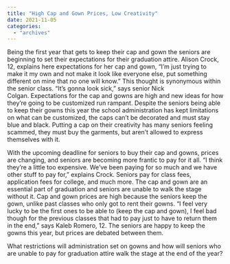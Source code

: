 ```yaml
---
title: "High Cap and Gown Prices, Low Creativity"
date: 2021-11-05
categories: 
  - "archives"
---
```


Being the first year that gets to keep their cap and gown the seniors are beginning to set their expectations for their graduation attire. Alison Crock, 12, explains here expectations for her cap and gown, “I’m just trying to make it my own and not make it look like everyone else, put something different on mine that no one will know.” This thought is synonymous within the senior class. “It’s gonna look sick,” says senior Nick Colgan. Expectations for the cap and gowns are high and new ideas for how they’re going to be customized run rampant. Despite the seniors being able to keep their gowns this year the school administration has kept limitations on what can be customized, the caps can’t be decorated and must stay blue and black. Putting a cap on their creativity has many seniors feeling scammed, they must buy the garments, but aren’t allowed to express themselves with it.  

With the upcoming deadline for seniors to buy their cap and gowns, prices are changing, and seniors are becoming more frantic to pay for it all. “I think they’re a little too expensive. We’ve been paying for so much and we have other stuff to pay for,” explains Crock. Seniors pay for class fees, application fees for college, and much more. The cap and gown are an essential part of graduation and seniors are unable to walk the stage without it. Cap and gown prices are high because the seniors keep the gown, unlike past classes who only got to rent their gowns. “I feel very lucky to be the first ones to be able to (keep the cap and gown), I feel bad though for the previous classes that had to pay just to have to return them in the end,” says Kaleb Romero, 12. The seniors are happy to keep the gowns this year, but prices are debated between them.  

What restrictions will administration set on gowns and how will seniors who are unable to pay for graduation attire walk the stage at the end of the year?
